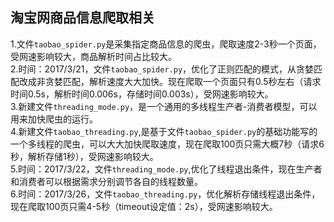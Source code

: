 淘宝网商品信息爬取相关
--------------------

  1.文件`taobao_spider.py`是采集指定商品信息的爬虫，爬取速度2-3秒一个页面，受网速影响较大，商品解析时间占比较大。<br>
  2.时间：2017/3/21，文件`taobao_spider.py`，优化了正则匹配的模式，从贪婪匹配改成非贪婪匹配，解析速度大大加快。现在爬取一个页面只有0.5秒左右（请求时间0.5s，解析时间0.006s，存储时间0.003s），受网速影响较大。<br>
  3.新建文件`threading_mode.py`，是一个通用的多线程生产者-消费者模型，可以用来加快爬虫的运行。<br>
  4.新建文件`taobao_threading.py`,是基于文件`taobao_spider.py`的基础功能写的一个多线程的爬虫，可以大大加快爬取速度，现在爬取100页只需大概7秒（请求6秒，解析存储1秒），受网速影响较大。<br>
  5.时间：2017/3/22，文件`threading_mode.py`,优化了线程退出条件，现在生产者和消费者可以根据需求分别调节各自的线程数量。<br>
  6.时间：2017/3/26，文件`taobao_threading.py`，优化解析存储线程退出条件，现在爬取100页只需4-5秒（timeout设定值：2s），受网速影响较大。<br>
